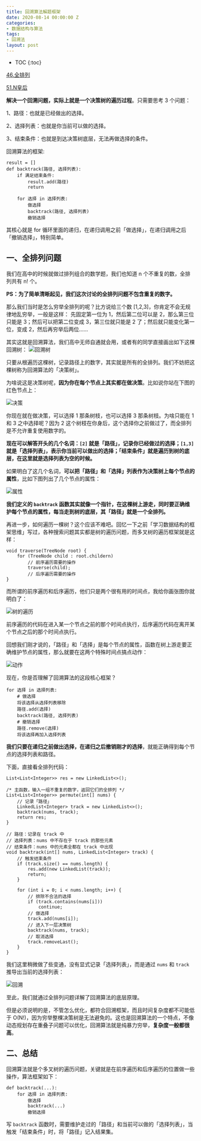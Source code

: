 ```yaml
---
title: 回溯算法解题框架
date: 2020-08-14 00:00:00 Z
categories:
- 数据结构与算法
tags:
- 回溯法
layout: post
---
```


* TOC
{:toc} 
 
[46.全排列](https://leetcode-cn.com/problems/permutations) 


[51.N皇后](https://leetcode-cn.com/problems/n-queens)  

__解决一个回溯问题，实际上就是一个决策树的遍历过程__。只需要思考 3 个问题： 

1、路径：也就是已经做出的选择。 

2、选择列表：也就是你当前可以做的选择。 

3、结束条件：也就是到达决策树底层，无法再做选择的条件。 

回溯算法的框架:
```
result = []
def backtrack(路径, 选择列表):
    if 满足结束条件:
        result.add(路径)
        return

    for 选择 in 选择列表:
        做选择
        backtrack(路径, 选择列表)
        撤销选择
```

其核心就是 for 循环里面的递归，在递归调用之前「做选择」，在递归调用之后「撤销选择」，特别简单。
<!-- more -->
## 一、全排列问题 
我们在高中的时候就做过排列组合的数学题，我们也知道 n 个不重复的数，全排列共有 n! 个。 

__PS：为了简单清晰起见，我们这次讨论的全排列问题不包含重复的数字。__ 

那么我们当时是怎么穷举全排列的呢？比方说给三个数 [1,2,3]，你肯定不会无规律地乱穷举，一般是这样： 
先固定第一位为 1，然后第二位可以是 2，那么第三位只能是 3；然后可以把第二位变成 3，第三位就只能是 2 了；然后就只能变化第一位，变成 2，然后再穷举后两位…… 

其实这就是回溯算法，我们高中无师自通就会用，或者有的同学直接画出如下这棵回溯树： 
![回溯树](http://ww1.sinaimg.cn/large/007Ns0Faly1ghqdlh52zwj30ko0aot9u.jpg) 

只要从根遍历这棵树，记录路径上的数字，其实就是所有的全排列。我们不妨把这棵树称为回溯算法的「决策树」。 

为啥说这是决策树呢，__因为你在每个节点上其实都在做决策__。比如说你站在下图的红色节点上：

![决策](http://ww1.sinaimg.cn/large/007Ns0Faly1ghqdy18ok6j30k90ammya.jpg) 

你现在就在做决策，可以选择 1 那条树枝，也可以选择 3 那条树枝。为啥只能在 1 和 3 之中选择呢？因为 2 这个树枝在你身后，这个选择你之前做过了，而全排列是不允许重复使用数字的。 

__现在可以解答开头的几个名词：`[2]` 就是「路径」，记录你已经做过的选择；`[1,3]` 就是「选择列表」，表示你当前可以做出的选择；「结束条件」就是遍历到树的底层，在这里就是选择列表为空的时候。__ 

如果明白了这几个名词，__可以把「路径」和「选择」列表作为决策树上每个节点的属性__，比如下图列出了几个节点的属性：

![属性](http://ww1.sinaimg.cn/large/007Ns0Faly1ghqe3ye4lyj30kx0bo40c.jpg) 

__我们定义的 `backtrack` 函数其实就像一个指针，在这棵树上游走，同时要正确维护每个节点的属性，每当走到树的底层，其「路径」就是一个全排列。__ 

再进一步，如何遍历一棵树？这个应该不难吧。回忆一下之前「学习数据结构的框架思维」写过，各种搜索问题其实都是树的遍历问题，而多叉树的遍历框架就是这样： 
```
void traverse(TreeNode root) {
    for (TreeNode child : root.childern)
        // 前序遍历需要的操作
        traverse(child);
        // 后序遍历需要的操作
}
``` 

而所谓的前序遍历和后序遍历，他们只是两个很有用的时间点，我给你画张图你就明白了：

![树的遍历](http://ww1.sinaimg.cn/large/007Ns0Faly1ghqg6yg4w9j30j90adgmj.jpg) 

前序遍历的代码在进入某一个节点之前的那个时间点执行，后序遍历代码在离开某个节点之后的那个时间点执行。  

回想我们刚才说的，「路径」和「选择」是每个节点的属性，函数在树上游走要正确维护节点的属性，那么就要在这两个特殊时间点搞点动作：

![动作](http://ww1.sinaimg.cn/large/007Ns0Faly1ghqg84fuxnj30k30akdgx.jpg) 

现在，你是否理解了回溯算法的这段核心框架？ 

```
for 选择 in 选择列表:
    # 做选择
    将该选择从选择列表移除
    路径.add(选择)
    backtrack(路径, 选择列表)
    # 撤销选择
    路径.remove(选择)
    将该选择再加入选择列表
```

__我们只要在递归之前做出选择，在递归之后撤销刚才的选择__，就能正确得到每个节点的选择列表和路径。 

下面，直接看全排列代码：
```
List<List<Integer>> res = new LinkedList<>();

/* 主函数，输入一组不重复的数字，返回它们的全排列 */
List<List<Integer>> permute(int[] nums) {
    // 记录「路径」
    LinkedList<Integer> track = new LinkedList<>();
    backtrack(nums, track);
    return res;
}

// 路径：记录在 track 中
// 选择列表：nums 中不存在于 track 的那些元素
// 结束条件：nums 中的元素全都在 track 中出现
void backtrack(int[] nums, LinkedList<Integer> track) {
    // 触发结束条件
    if (track.size() == nums.length) {
        res.add(new LinkedList(track));
        return;
    }

    for (int i = 0; i < nums.length; i++) {
        // 排除不合法的选择
        if (track.contains(nums[i]))
            continue;
        // 做选择
        track.add(nums[i]);
        // 进入下一层决策树
        backtrack(nums, track);
        // 取消选择
        track.removeLast();
    }
}
```

我们这里稍微做了些变通，没有显式记录「选择列表」，而是通过 `nums` 和 `track` 推导出当前的选择列表： 

![回溯](http://ww1.sinaimg.cn/large/007Ns0Faly1ghqgtfnc5vj30kh0ab75h.jpg) 

至此，我们就通过全排列问题详解了回溯算法的底层原理。   

但是必须说明的是，不管怎么优化，都符合回溯框架，而且时间复杂度都不可能低于 O(N!)，因为穷举整棵决策树是无法避免的。这也是回溯算法的一个特点，不像动态规划存在重叠子问题可以优化，回溯算法就是纯暴力穷举，__复杂度一般都很高__。

## 二、总结
回溯算法就是个多叉树的遍历问题，关键就是在前序遍历和后序遍历的位置做一些操作，算法框架如下：
```
def backtrack(...):
    for 选择 in 选择列表:
        做选择
        backtrack(...)
        撤销选择
``` 

写 `backtrack` 函数时，需要维护走过的「路径」和当前可以做的「选择列表」，当触发「结束条件」时，将「路径」记入结果集。
